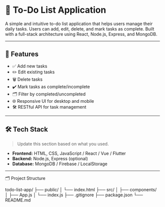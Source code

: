 # 📝 To-Do List Application

A simple and intuitive to-do list application that helps users manage their daily tasks. Users can add, edit, delete, and mark tasks as complete. Built with a full-stack architecture using React, Node.js, Express, and MongoDB.

---

## 🚀 Features

- ✅ Add new tasks
- ✏️ Edit existing tasks
- 🗑️ Delete tasks
- ✔️ Mark tasks as complete/incomplete
- 🗂️ Filter by completed/uncompleted
- 🌐 Responsive UI for desktop and mobile
- 🛠️ RESTful API for task management

---

## 🛠 Tech Stack

> Update this section based on what you used.

- **Frontend:** HTML, CSS, JavaScript / React / Vue / Flutter
- **Backend:** Node.js, Express (optional)
- **Database:** MongoDB / Firebase / LocalStorage

---
🗂️ Project Structure

todo-list-app/
├── public/
│   └── index.html
├── src/
│   ├── components/
│   ├── App.js
│   └── index.js
├── .gitignore
├── package.json
└── README.md


